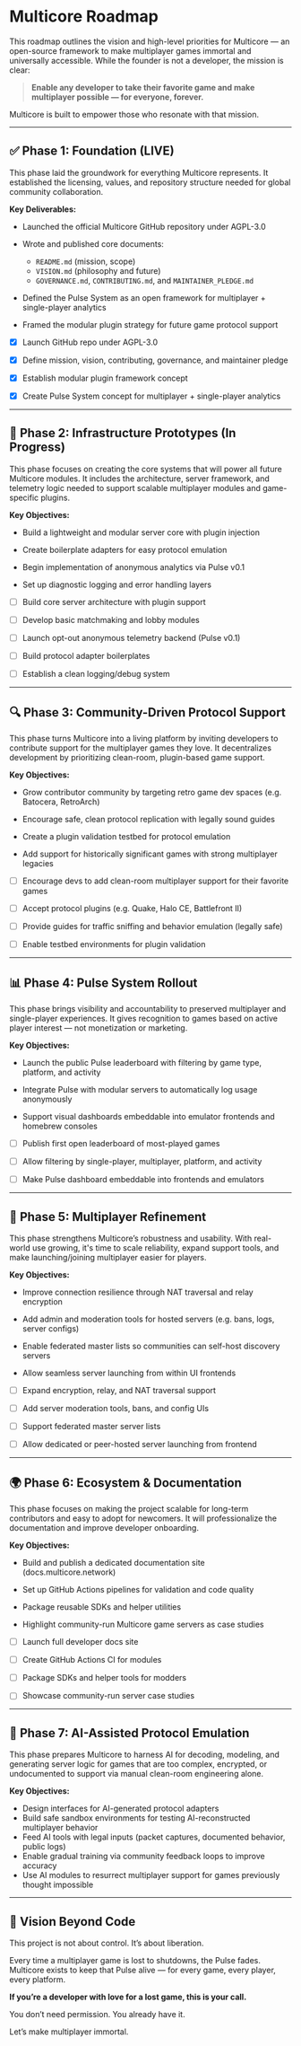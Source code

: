 # Multicore Roadmap

This roadmap outlines the vision and high-level priorities for Multicore — an open-source framework to make multiplayer games immortal and universally accessible. While the founder is not a developer, the mission is clear:

> **Enable any developer to take their favorite game and make multiplayer possible — for everyone, forever.**

Multicore is built to empower those who resonate with that mission.

---

## ✅ Phase 1: Foundation (LIVE)

This phase laid the groundwork for everything Multicore represents. It established the licensing, values, and repository structure needed for global community collaboration.

**Key Deliverables:**

* Launched the official Multicore GitHub repository under AGPL-3.0

* Wrote and published core documents:

  * `README.md` (mission, scope)
  * `VISION.md` (philosophy and future)
  * `GOVERNANCE.md`, `CONTRIBUTING.md`, and `MAINTAINER_PLEDGE.md`

* Defined the Pulse System as an open framework for multiplayer + single-player analytics

* Framed the modular plugin strategy for future game protocol support

* [x] Launch GitHub repo under AGPL-3.0

* [x] Define mission, vision, contributing, governance, and maintainer pledge

* [x] Establish modular plugin framework concept

* [x] Create Pulse System concept for multiplayer + single-player analytics

---

## 🔄 Phase 2: Infrastructure Prototypes (In Progress)

This phase focuses on creating the core systems that will power all future Multicore modules. It includes the architecture, server framework, and telemetry logic needed to support scalable multiplayer modules and game-specific plugins.

**Key Objectives:**

* Build a lightweight and modular server core with plugin injection

* Create boilerplate adapters for easy protocol emulation

* Begin implementation of anonymous analytics via Pulse v0.1

* Set up diagnostic logging and error handling layers

* [ ] Build core server architecture with plugin support

* [ ] Develop basic matchmaking and lobby modules

* [ ] Launch opt-out anonymous telemetry backend (Pulse v0.1)

* [ ] Build protocol adapter boilerplates

* [ ] Establish a clean logging/debug system

---

## 🔍 Phase 3: Community-Driven Protocol Support

This phase turns Multicore into a living platform by inviting developers to contribute support for the multiplayer games they love. It decentralizes development by prioritizing clean-room, plugin-based game support.

**Key Objectives:**

* Grow contributor community by targeting retro game dev spaces (e.g. Batocera, RetroArch)

* Encourage safe, clean protocol replication with legally sound guides

* Create a plugin validation testbed for protocol emulation

* Add support for historically significant games with strong multiplayer legacies

* [ ] Encourage devs to add clean-room multiplayer support for their favorite games

* [ ] Accept protocol plugins (e.g. Quake, Halo CE, Battlefront II)

* [ ] Provide guides for traffic sniffing and behavior emulation (legally safe)

* [ ] Enable testbed environments for plugin validation

---

## 📊 Phase 4: Pulse System Rollout

This phase brings visibility and accountability to preserved multiplayer and single-player experiences. It gives recognition to games based on active player interest — not monetization or marketing.

**Key Objectives:**

* Launch the public Pulse leaderboard with filtering by game type, platform, and activity

* Integrate Pulse with modular servers to automatically log usage anonymously

* Support visual dashboards embeddable into emulator frontends and homebrew consoles

* [ ] Publish first open leaderboard of most-played games

* [ ] Allow filtering by single-player, multiplayer, platform, and activity

* [ ] Make Pulse dashboard embeddable into frontends and emulators

---

## 🔄 Phase 5: Multiplayer Refinement

This phase strengthens Multicore’s robustness and usability. With real-world use growing, it's time to scale reliability, expand support tools, and make launching/joining multiplayer easier for players.

**Key Objectives:**

* Improve connection resilience through NAT traversal and relay encryption

* Add admin and moderation tools for hosted servers (e.g. bans, logs, server configs)

* Enable federated master lists so communities can self-host discovery servers

* Allow seamless server launching from within UI frontends

* [ ] Expand encryption, relay, and NAT traversal support

* [ ] Add server moderation tools, bans, and config UIs

* [ ] Support federated master server lists

* [ ] Allow dedicated or peer-hosted server launching from frontend

---

## 🌍 Phase 6: Ecosystem & Documentation

This phase focuses on making the project scalable for long-term contributors and easy to adopt for newcomers. It will professionalize the documentation and improve developer onboarding.

**Key Objectives:**

* Build and publish a dedicated documentation site (docs.multicore.network)

* Set up GitHub Actions pipelines for validation and code quality

* Package reusable SDKs and helper utilities

* Highlight community-run Multicore game servers as case studies

* [ ] Launch full developer docs site

* [ ] Create GitHub Actions CI for modules

* [ ] Package SDKs and helper tools for modders

* [ ] Showcase community-run server case studies

---

## 🤖 Phase 7: AI-Assisted Protocol Emulation

This phase prepares Multicore to harness AI for decoding, modeling, and generating server logic for games that are too complex, encrypted, or undocumented to support via manual clean-room engineering alone.

**Key Objectives:**

* Design interfaces for AI-generated protocol adapters
* Build safe sandbox environments for testing AI-reconstructed multiplayer behavior
* Feed AI tools with legal inputs (packet captures, documented behavior, public logs)
* Enable gradual training via community feedback loops to improve accuracy
* Use AI modules to resurrect multiplayer support for games previously thought impossible

---

## 🧠 Vision Beyond Code

This project is not about control. It’s about liberation.

Every time a multiplayer game is lost to shutdowns, the Pulse fades.
Multicore exists to keep that Pulse alive — for every game, every player, every platform.

**If you’re a developer with love for a lost game, this is your call.**

You don’t need permission. You already have it.

Let’s make multiplayer immortal.
